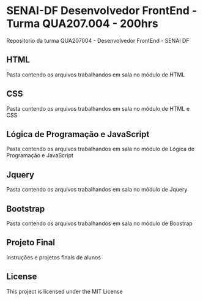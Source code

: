 # SENAI-DF Desenvolvedor FrontEnd - Turma QUA207.004 - 200hrs

Repositorio da turma QUA207004 - Desenvolvedor FrontEnd - SENAI DF

## HTML

Pasta contendo os arquivos trabalhandos em sala no módulo de HTML

## CSS

Pasta contendo os arquivos trabalhandos em sala no módulo de HTML e CSS

## Lógica de Programação e JavaScript

Pasta contendo os arquivos trabalhandos em sala no módulo de Lógica de Programação e JavaScript

## Jquery

Pasta contendo os arquivos trabalhandos em sala no módulo de Jquery

## Bootstrap

Pasta contendo os arquivos trabalhandos em sala no módulo de Boostrap

## Projeto Final

Instruções e projetos finais de alunos

## License

This project is licensed under the MIT License
